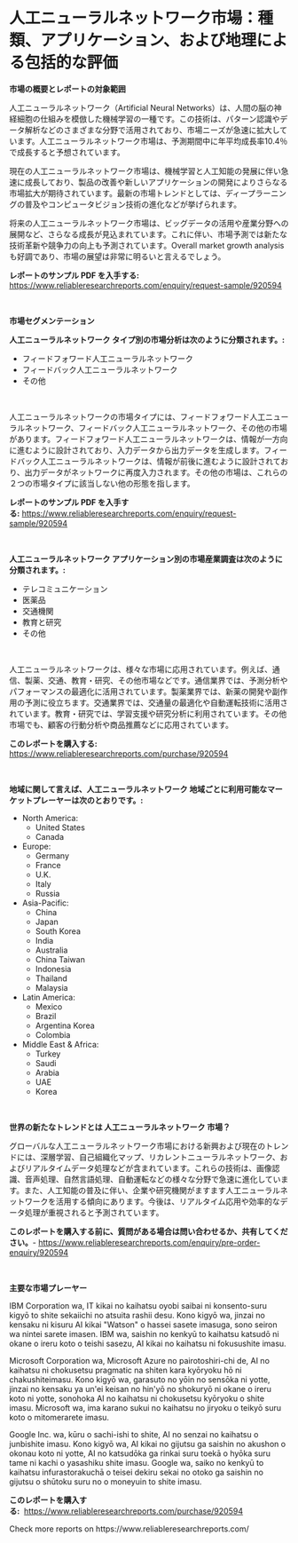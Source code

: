 <p><h1>人工ニューラルネットワーク市場：種類、アプリケーション、および地理による包括的な評価</h1></p><p><strong>市場の概要とレポートの対象範囲</strong></p>
<p><p>人工ニューラルネットワーク（Artificial Neural Networks）は、人間の脳の神経細胞の仕組みを模倣した機械学習の一種です。この技術は、パターン認識やデータ解析などのさまざまな分野で活用されており、市場ニーズが急速に拡大しています。人工ニューラルネットワーク市場は、予測期間中に年平均成長率10.4％で成長すると予想されています。</p><p>現在の人工ニューラルネットワーク市場は、機械学習と人工知能の発展に伴い急速に成長しており、製品の改善や新しいアプリケーションの開発によりさらなる市場拡大が期待されています。最新の市場トレンドとしては、ディープラーニングの普及やコンピュータビジョン技術の進化などが挙げられます。</p><p>将来の人工ニューラルネットワーク市場は、ビッグデータの活用や産業分野への展開など、さらなる成長が見込まれています。これに伴い、市場予測では新たな技術革新や競争力の向上も予測されています。Overall market growth analysisも好調であり、市場の展望は非常に明るいと言えるでしょう。</p></p>
<p><strong>レポートのサンプル PDF を入手する:</strong> <a href="https://www.reliableresearchreports.com/enquiry/request-sample/920594">https://www.reliableresearchreports.com/enquiry/request-sample/920594</a></p>
<p>&nbsp;</p>
<p><strong>市場セグメンテーション</strong></p>
<p><strong>人工ニューラルネットワーク タイプ別の市場分析は次のように分類されます。:</strong></p>
<p><ul><li>フィードフォワード人工ニューラルネットワーク</li><li>フィードバック人工ニューラルネットワーク</li><li>その他</li></ul></p>
<p>&nbsp;</p>
<p><p>人工ニューラルネットワークの市場タイプには、フィードフォワード人工ニューラルネットワーク、フィードバック人工ニューラルネットワーク、その他の市場があります。フィードフォワード人工ニューラルネットワークは、情報が一方向に進むように設計されており、入力データから出力データを生成します。フィードバック人工ニューラルネットワークは、情報が前後に進むように設計されており、出力データがネットワークに再度入力されます。その他の市場は、これらの２つの市場タイプに該当しない他の形態を指します。</p></p>
<p><strong>レポートのサンプル PDF を入手する:</strong>&nbsp;<a href="https://www.reliableresearchreports.com/enquiry/request-sample/920594">https://www.reliableresearchreports.com/enquiry/request-sample/920594</a></p>
<p>&nbsp;</p>
<p><strong> 人工ニューラルネットワーク アプリケーション別の市場産業調査は次のように分類されます。:</strong></p>
<p><ul><li>テレコミュニケーション</li><li>医薬品</li><li>交通機関</li><li>教育と研究</li><li>その他</li></ul></p>
<p>&nbsp;</p>
<p><p>人工ニューラルネットワークは、様々な市場に応用されています。例えば、通信、製薬、交通、教育・研究、その他市場などです。通信業界では、予測分析やパフォーマンスの最適化に活用されています。製薬業界では、新薬の開発や副作用の予測に役立ちます。交通業界では、交通量の最適化や自動運転技術に活用されています。教育・研究では、学習支援や研究分析に利用されています。その他市場でも、顧客の行動分析や商品推薦などに応用されています。</p></p>
<p><strong>このレポートを購入する:</strong>&nbsp; <a href="https://www.reliableresearchreports.com/purchase/920594">https://www.reliableresearchreports.com/purchase/920594</a></p>
<p>&nbsp;</p>
<p><strong>地域に関して言えば、人工ニューラルネットワーク 地域ごとに利用可能なマーケットプレーヤーは次のとおりです。:</strong></p>
<p><ul>
    <li>
        North America:
        <ul>
            <li>United States</li>
            <li>Canada</li>
        </ul>
    </li>
    <li>
        Europe:
        <ul>
            <li>Germany</li>
            <li>France</li>
            <li>U.K.</li>
            <li>Italy</li>
            <li>Russia</li>
        </ul>
    </li>
    <li>
        Asia-Pacific:
        <ul>
            <li>China</li>
            <li>Japan</li>
            <li>South Korea</li>
            <li>India</li>
            <li>Australia</li>
            <li>China Taiwan</li>
            <li>Indonesia</li>
            <li>Thailand</li>
            <li>Malaysia</li>
        </ul>
    </li>
    <li>
        Latin America:
        <ul>
            <li>Mexico</li>
            <li>Brazil</li>
            <li>Argentina Korea</li>
            <li>Colombia</li>
        </ul>
    </li>
    <li>
        Middle East & Africa:
        <ul>
            <li>Turkey</li>
            <li>Saudi</li>
            <li>Arabia</li>
            <li>UAE</li>
            <li>Korea</li>
        </ul>
    </li>
    </ul></p>
<p>&nbsp;</p>
<p><strong>世界の新たなトレンドとは 人工ニューラルネットワーク 市場？</strong></p>
<p><p>グローバルな人工ニューラルネットワーク市場における新興および現在のトレンドには、深層学習、自己組織化マップ、リカレントニューラルネットワーク、およびリアルタイムデータ処理などが含まれています。これらの技術は、画像認識、音声処理、自然言語処理、自動運転などの様々な分野で急速に進化しています。また、人工知能の普及に伴い、企業や研究機関がますます人工ニューラルネットワークを活用する傾向にあります。今後は、リアルタイム応用や効率的なデータ処理が重視されると予測されています。</p></p>
<p><strong>このレポートを購入する前に、質問がある場合は問い合わせるか、共有してください。</strong>- <a href="https://www.reliableresearchreports.com/enquiry/pre-order-enquiry/920594">https://www.reliableresearchreports.com/enquiry/pre-order-enquiry/920594</a></p>
<p>&nbsp;</p>
<p><strong>主要な市場プレーヤー</strong></p>
<p><p>IBM Corporation wa, IT kikai no kaihatsu oyobi saibai ni konsento-suru kigyō to shite sekaiichi no atsuita rashii desu. Kono kigyō wa, jinzai no kensaku ni kisuru AI kikai "Watson" o hassei sasete imasuga, sono seiron wa nintei sarete imasen. IBM wa, saishin no kenkyū to kaihatsu katsudō ni okane o ireru koto o teishi sasezu, AI kikai no kaihatsu ni fokusushite imasu. </p><p>Microsoft Corporation wa, Microsoft Azure no pairotoshiri-chi de, AI no kaihatsu ni chokusetsu pragmatic na shiten kara kyōryoku hō ni chakushiteimasu. Kono kigyō wa, garasuto no yōin no sensōka ni yotte, jinzai no kensaku ya un'ei keisan no hin'yō no shokuryō ni okane o ireru koto ni yotte, sonohoka AI no kaihatsu ni chokusetsu kyōryoku o shite imasu. Microsoft wa, ima karano sukui no kaihatsu no jiryoku o teikyō suru koto o mitomerarete imasu.</p><p>Google Inc. wa, kūru o sachi-ishi to shite, AI no senzai no kaihatsu o junbishite imasu. Kono kigyō wa, AI kikai no gijutsu ga saishin no akushon o okonau koto ni yotte, AI no katsudōka ga rinkai suru toekā o hyōka suru tame ni kachi o yasashiku shite imasu. Google wa, saiko no kenkyū to kaihatsu infurastorakuchā o teisei dekiru sekai no otoko ga saishin no gijutsu o shūtoku suru no o moneyuin to shite imasu.</p></p>
<p><strong>このレポートを購入する:</strong>&nbsp;&nbsp;<a href="https://www.reliableresearchreports.com/purchase/920594">https://www.reliableresearchreports.com/purchase/920594</a></p>
<p>Check more reports on https://www.reliableresearchreports.com/</p>